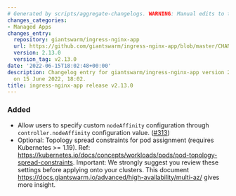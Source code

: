 ```yaml
---
# Generated by scripts/aggregate-changelogs. WARNING: Manual edits to this files will be overwritten.
changes_categories:
- Managed Apps
changes_entry:
  repository: giantswarm/ingress-nginx-app
  url: https://github.com/giantswarm/ingress-nginx-app/blob/master/CHANGELOG.md#2130---2022-06-15
  version: 2.13.0
  version_tag: v2.13.0
date: '2022-06-15T18:02:48+00:00'
description: Changelog entry for giantswarm/ingress-nginx-app version 2.13.0, published
  on 15 June 2022, 18:02.
title: ingress-nginx-app release v2.13.0
---
```


### Added
- Allow users to specify custom `nodeAffinity` configuration through `controller.nodeAffinity` configuration value. ([#313](https://github.com/giantswarm/ingress-nginx-app/pull/313))
- Optional: Topology spread constraints for pod assignment (requires Kubernetes >= 1.19). Ref: https://kubernetes.io/docs/concepts/workloads/pods/pod-topology-spread-constraints. Important: We strongly suggest you review these settings before applying onto your clusters. This document https://docs.giantswarm.io/advanced/high-availability/multi-az/ gives more insight.
